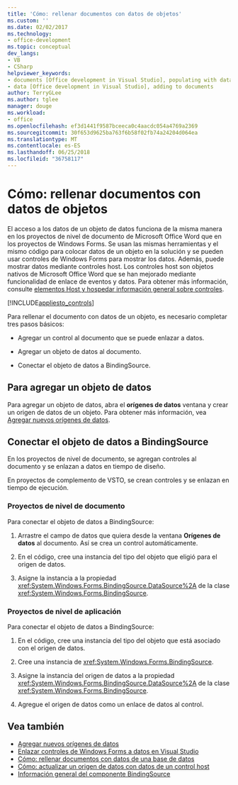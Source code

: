 ```yaml
---
title: 'Cómo: rellenar documentos con datos de objetos'
ms.custom: ''
ms.date: 02/02/2017
ms.technology:
- office-development
ms.topic: conceptual
dev_langs:
- VB
- CSharp
helpviewer_keywords:
- documents [Office development in Visual Studio], populating with data
- data [Office development in Visual Studio], adding to documents
author: TerryGLee
ms.author: tglee
manager: douge
ms.workload:
- office
ms.openlocfilehash: ef3d1441f9587bceeca0c4aacdc054a4769a2369
ms.sourcegitcommit: 30f653d9625ba763f6b58f02fb74a24204d064ea
ms.translationtype: MT
ms.contentlocale: es-ES
ms.lasthandoff: 06/25/2018
ms.locfileid: "36758117"
---
```

# <a name="how-to-populate-documents-with-data-from-objects"></a>Cómo: rellenar documentos con datos de objetos

El acceso a los datos de un objeto de datos funciona de la misma manera en los proyectos de nivel de documento de Microsoft Office Word que en los proyectos de Windows Forms. Se usan las mismas herramientas y el mismo código para colocar datos de un objeto en la solución y se pueden usar controles de Windows Forms para mostrar los datos. Además, puede mostrar datos mediante controles host. Los controles host son objetos nativos de Microsoft Office Word que se han mejorado mediante funcionalidad de enlace de eventos y datos. Para obtener más información, consulte [elementos Host y hospedar información general sobre controles](../vsto/host-items-and-host-controls-overview.md).

[!INCLUDE[appliesto_controls](../vsto/includes/appliesto-controls-md.md)]

Para rellenar el documento con datos de un objeto, es necesario completar tres pasos básicos:

-   Agregar un control al documento que se puede enlazar a datos.

-   Agregar un objeto de datos al documento.

-   Conectar el objeto de datos a BindingSource.

## <a name="to-add-a-data-object"></a>Para agregar un objeto de datos

Para agregar un objeto de datos, abra el **orígenes de datos** ventana y crear un origen de datos de un objeto. Para obtener más información, vea [Agregar nuevos orígenes de datos](../data-tools/add-new-data-sources.md).

## <a name="connect-the-data-object-to-the-bindingsource"></a>Conectar el objeto de datos a BindingSource

En los proyectos de nivel de documento, se agregan controles al documento y se enlazan a datos en tiempo de diseño.

En proyectos de complemento de VSTO, se crean controles y se enlazan en tiempo de ejecución.

### <a name="document-level-projects"></a>Proyectos de nivel de documento

Para conectar el objeto de datos a BindingSource:

1.  Arrastre el campo de datos que quiera desde la ventana **Orígenes de datos** al documento. Así se crea un control automáticamente.

2.  En el código, cree una instancia del tipo del objeto que eligió para el origen de datos.

3.  Asigne la instancia a la propiedad <xref:System.Windows.Forms.BindingSource.DataSource%2A> de la clase <xref:System.Windows.Forms.BindingSource>.

### <a name="application-level-projects"></a>Proyectos de nivel de aplicación

Para conectar el objeto de datos a BindingSource:

1.  En el código, cree una instancia del tipo del objeto que está asociado con el origen de datos.

2.  Cree una instancia de <xref:System.Windows.Forms.BindingSource>.

3.  Asigne la instancia del origen de datos a la propiedad <xref:System.Windows.Forms.BindingSource.DataSource%2A> de la clase <xref:System.Windows.Forms.BindingSource>.

4.  Agregue el origen de datos como un enlace de datos al control.

## <a name="see-also"></a>Vea también

- [Agregar nuevos orígenes de datos](../data-tools/add-new-data-sources.md)
- [Enlazar controles de Windows Forms a datos en Visual Studio](../data-tools/bind-windows-forms-controls-to-data-in-visual-studio.md)
- [Cómo: rellenar documentos con datos de una base de datos](../vsto/how-to-populate-documents-with-data-from-a-database.md)
- [Cómo: actualizar un origen de datos con datos de un control host](../vsto/how-to-update-a-data-source-with-data-from-a-host-control.md)
- [Información general del componente BindingSource](/dotnet/framework/winforms/controls/bindingsource-component-overview)